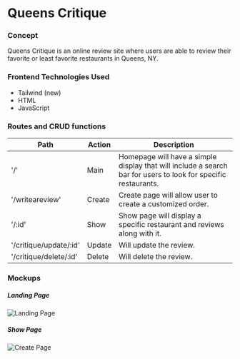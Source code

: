 # Queens Critique
### Concept
Queens Critique is an online review site where users are able to review their favorite or least favorite restaurants in Queens, NY.

### Frontend Technologies Used

* Tailwind (new)
* HTML
* JavaScript

### Routes and CRUD functions
|Path|Action| Description
|----|----|----|
|'/'| Main | Homepage will have a simple display that will include a search bar for users to look for specific restaurants.
|'/writeareview'| Create| Create page will allow user to create a customized order.
|'/:id' | Show | Show page will display a specific restaurant and reviews along with it.
|'/critique/update/:id' | Update | Will update the review.
|'/critique/delete/:id' | Delete | Will delete the review.


### Mockups

##### Landing Page
![Landing Page](https://i.imgur.com/LcwLHWE.png)

##### Show Page
![Create Page](https://i.imgur.com/v8aSpPH.png)